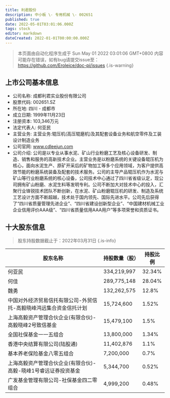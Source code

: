```yaml
---
title: 利君股份
description: 中小板 \- 专用机械 \- 002651
published: true
date: 2022-05-01T03:01:06.000Z
tags: stock
editor: markdown
dateCreated: 2022-01-01T00:00:00.000Z
---
```


> 本页面由自动化程序生成于 Sun May 01 2022 03:01:06 GMT+0800
> 内容可能存在错误，如有bug请提交issue至：https://github.com/Eroleice/doc-pi/issues
{.is-warning}

## 上市公司基本信息
- 公司名称: 成都利君实业股份有限公司
- 股票代码: 002651.SZ
- 所在地: 四川 - 成都市
- 成立日期: 1999年11月23日
- 注册资本: 103,346万元
- 法定代表人: 何亚民
- 主营业务: 主营业务:辊压机(高压辊磨机)及其配套设备业务和航空零件及工装设计制造业务
- 公司官网: www.cdleejun.com
- 公司介绍: 公司是以专业从事水泥、矿山行业粉磨工艺及核心设备研发、制造、销售和服务的高新技术企业。主营业务是以粉磨系统的关键设备辊压机为核心，面向水泥生产、原矿开采后的矿物加工等多个应用领域，为客户提供高效节能的粉磨系统装备及配套的技术服务。公司的主导产品辊压机作为水泥与矿山等行业粉磨系统的核心设备，公司技术中心通过了四川省省级认定，现公司拥有矿山粉磨、水泥生料等发明专利。公司不断加大对技术中心的投入，汇聚行业锋锐技术团队不断创新，在水泥、矿山粉磨辊压机的研发、制造及系统工艺设计方面不断超越，技术处于国内领先、国际先进水平。公司先后获得了“四川省质量管理先进企业”、“四川省建设创新型企业”、“中国建材机械工业企业信用评价AAA级”、“四川省质量信用AAA用户”等多项荣誉和资质证书。


## 十大股东信息
> 股东持股数据截止于：2022年03月31日
{.is-info}

| 股东名称 | 持股数量（股） | 持股比例 |
| --- | --- | --- |
| 何亚民 | 334,219,997 | 32.34% |
| 何佳 | 289,775,148 | 28.04% |
| 魏勇 | 132,262,575 | 12.8% |
| 中国对外经济贸易信托有限公司-外贸信托-高毅晓峰鸿远集合资金信托计划 | 15,724,600 | 1.52% |
| 上海高毅资产管理合伙企业(有限合伙)-高毅晓峰2号致信基金 | 15,479,100 | 1.5% |
| 全国社保基金一一五组合 | 13,800,000 | 1.34% |
| 香港中央结算有限公司(陆股通) | 11,402,876 | 1.1% |
| 基本养老保险基金八零五组合 | 7,200,000 | 0.7% |
| 上海高毅资产管理合伙企业(有限合伙)-高毅-晓峰1号睿远证券投资基金 | 5,344,700 | 0.52% |
| 广发基金管理有限公司-社保基金四二零组合 | 4,999,200 | 0.48% |




